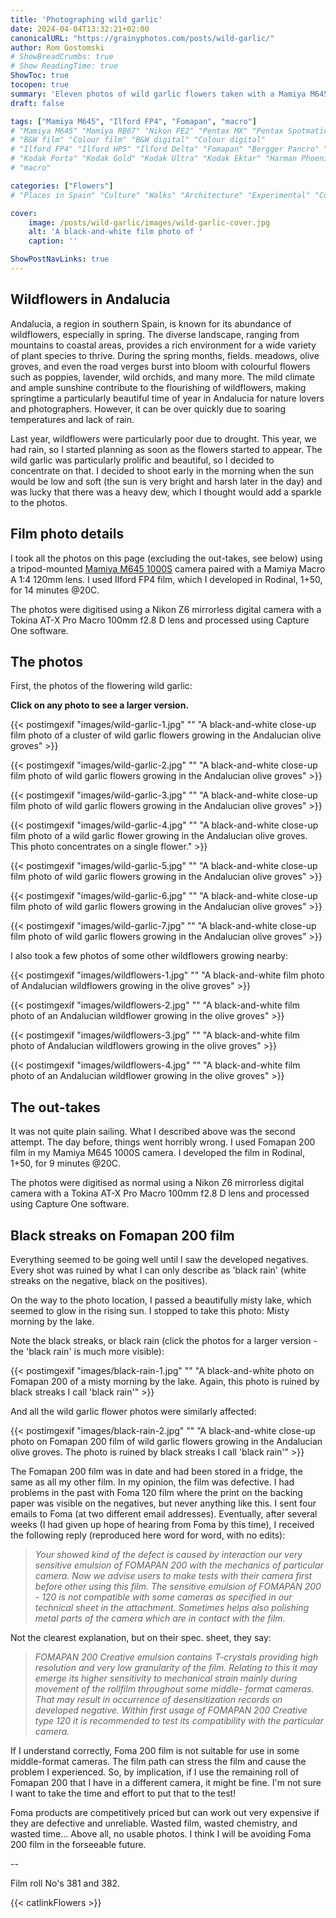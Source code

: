 ```yaml
---
title: 'Photographing wild garlic'
date: 2024-04-04T13:32:21+02:00
canonicalURL: "https://grainyphotos.com/posts/wild-garlic/"
author: Rom Gostomski
# ShowBreadCrumbs: true
# Show ReadingTime: true
ShowToc: true
tocopen: true
summary: 'Eleven photos of wild garlic flowers taken with a Mamiya M645 vintage camera... and the problem I had with Fomapan 200 film.' # The summary appears as the Google description and also on the posts list page. If you also want it to appear on the page, use description instead of summary.
draft: false

tags: ["Mamiya M645", "Ilford FP4", "Fomapan", "macro"]
# "Mamiya M645" "Mamiya RB67" "Nikon FE2" "Pentax MX" "Pentax Spotmatic" "Pinhole" "Horseman VH-R" "Zeis Ikon Ikoflex" "Zeiss Super Ikonta"
# "B&W film" "Colour film" "B&W digital" "Colour digital"
# "Ilford FP4" "Ilford HP5" "Ilford Delta" "Fomapan" "Bergger Pancro" "Rollei RPX" "Kentmere" "Fomapan"
# "Kodak Porta" "Kodak Gold" "Kodak Ultra" "Kodak Ektar" "Harman Phoenix"
# "macro"

categories: ["Flowers"]
# "Places in Spain" "Culture" "Walks" "Architecture" "Experimental" "Cortijo" "Via Verde" "White village" "Flowers"

cover:
    image: /posts/wild-garlic/images/wild-garlic-cover.jpg
    alt: 'A black-and-white film photo of '
    caption: ''

ShowPostNavLinks: true
---
```

## Wildflowers in Andalucia

Andalucia, a region in southern Spain, is known for its abundance of wildflowers, especially in spring. The diverse landscape, ranging from mountains to coastal areas, provides a rich environment for a wide variety of plant species to thrive. During the spring months, fields. meadows, olive groves, and even the road verges burst into bloom with colourful flowers such as poppies, lavender, wild orchids, and many more. The mild climate and ample sunshine contribute to the flourishing of wildflowers, making springtime a particularly beautiful time of year in Andalucia for nature lovers and photographers. However, it can be over quickly due to soaring temperatures and lack of rain.

Last year, wildflowers were particularly poor due to drought. This year, we had rain, so I started planning as soon as the flowers started to appear. The wild garlic was particularly prolific and beautiful, so I decided to concentrate on that. I decided to shoot early in the morning when the sun would be low and soft (the sun is very bright and harsh later in the day) and was lucky that there was a heavy dew, which I thought would add a sparkle to the photos. 

## Film photo details

I took all the photos on this page (excluding the out-takes, see below) using a tripod-mounted [Mamiya M645 1000S](/gear/cameras/mamiya-m645/) camera paired with a Mamiya Macro A 1:4 120mm lens. I used Ilford FP4 film, which I developed in Rodinal, 1+50, for 14 minutes @20C.

The photos were digitised using a Nikon Z6 mirrorless digital camera with a Tokina AT-X Pro Macro 100mm f2.8 D lens and processed using Capture One software.

## The photos

First, the photos of the flowering wild garlic:

**Click on any photo to see a larger version.**

{{< postimgexif "images/wild-garlic-1.jpg" 
"" 
"A black-and-white close-up film photo of a cluster of wild garlic flowers growing in the Andalucian olive groves" >}}

{{< postimgexif "images/wild-garlic-2.jpg" 
"" 
"A black-and-white close-up film photo of wild garlic flowers growing in the Andalucian olive groves" >}}

{{< postimgexif "images/wild-garlic-3.jpg" 
"" 
"A black-and-white close-up film photo of wild garlic flowers growing in the Andalucian olive groves" >}}

{{< postimgexif "images/wild-garlic-4.jpg" 
"" 
"A black-and-white close-up film photo of a wild garlic flower growing in the Andalucian olive groves. This photo concentrates on a single flower." >}}

{{< postimgexif "images/wild-garlic-5.jpg" 
"" 
"A black-and-white close-up film photo of wild garlic flowers growing in the Andalucian olive groves" >}}

{{< postimgexif "images/wild-garlic-6.jpg" 
"" 
"A black-and-white close-up film photo of wild garlic flowers growing in the Andalucian olive groves" >}}

{{< postimgexif "images/wild-garlic-7.jpg" 
"" 
"A black-and-white close-up film photo of wild garlic flowers growing in the Andalucian olive groves" >}}

I also took a few photos of some other wildflowers growing nearby:

{{< postimgexif "images/wildflowers-1.jpg" 
"" 
"A black-and-white film photo of Andalucian wildflowers growing in the olive groves" >}}

{{< postimgexif "images/wildflowers-2.jpg" 
"" 
"A black-and-white film photo of an Andalucian wildflower growing in the olive groves" >}}

{{< postimgexif "images/wildflowers-3.jpg" 
"" 
"A black-and-white film photo of Andalucian wildflowers growing in the olive groves" >}}

{{< postimgexif "images/wildflowers-4.jpg" 
"" 
"A black-and-white film photo of an Andalucian wildflower growing in the olive groves" >}}

## The out-takes

It was not quite plain sailing. What I described above was the second attempt. The day before, things went horribly wrong. I used Fomapan 200 film in my Mamiya M645 1000S camera. I developed the film in Rodinal, 1+50, for 9 minutes @20C.

The photos were digitised as normal using a Nikon Z6 mirrorless digital camera with a Tokina AT-X Pro Macro 100mm f2.8 D lens and processed using Capture One software.

## Black streaks on Fomapan 200 film

Everything seemed to be going well until I saw the developed negatives. Every shot was ruined by what I can only describe as 'black rain' (white streaks on the negative, black on the positives). 

On the way to the photo location, I passed a beautifully misty lake, which seemed to glow in the rising sun. I stopped to take this photo: Misty morning by the lake. 

Note the black streaks, or black rain (click the photos for a larger version - the 'black rain' is much more visible):

{{< postimgexif "images/black-rain-1.jpg" 
"" 
"A black-and-white photo on Fomapan 200 of a misty morning by the lake. Again, this photo is ruined by black streaks I call 'black rain'" >}}

And all the wild garlic flower photos were similarly affected:

{{< postimgexif "images/black-rain-2.jpg" 
"" 
"A black-and-white close-up photo on Fomapan 200 film of wild garlic flowers growing in the Andalucian olive groves. The photo is ruined by black streaks I call 'black rain'" >}}

The Fomapan 200 film was in date and had been stored in a fridge, the same as all my other film. In my opinion, the film was defective. I had problems in the past with Foma 120 film where the print on the backing paper was visible on the negatives, but never anything like this. I sent four emails to Foma (at two different email addresses). Eventually, after several weeks (I had given up hope of hearing from Foma by this time), I  received the following reply (reproduced here word for word, with no edits):

> *Your showed kind of the defect is caused by interaction our very sensitive emulsion of FOMAPAN 200 with the mechanics of particular camera. Now we advise users to make tests with their camera first before other using this film. The sensitive emulsion of FOMAPAN 200 - 120 is not compatible with some cameras as specified in our technical sheet in the attachment. Sometimes helps also polishing metal parts of the camera which are in contact with the film.*

Not the clearest explanation, but on their spec. sheet, they say:

> *FOMAPAN 200 Creative emulsion contains T-crystals providing high resolution and
very low granularity of the film. Relating to this it may emerge its higher sensitivity to
mechanical strain mainly during movement of the rollfilm throughout some middle-
format cameras. That may result in occurrence of desensitization records on
developed negative. Within first usage of FOMAPAN 200 Creative type 120 it is
recommended to test its compatibility with the particular camera.*

If I understand correctly, Foma 200 film is not suitable for use in some middle-format cameras. The film path can stress the film and cause the problem I experienced. So, by implication, if I use the remaining roll of Fomapan 200 that I have in a different camera, it might be fine. I'm not sure I want to take the time and effort to put that to the test!


Foma products are competitively priced but can work out very expensive if they are defective and unreliable. Wasted film, wasted chemistry, and wasted time... Above all, no usable photos. I think I will be avoiding Foma 200 film in the forseeable future.

--

Film roll No's 381 and 382.

{{< catlinkFlowers >}}
